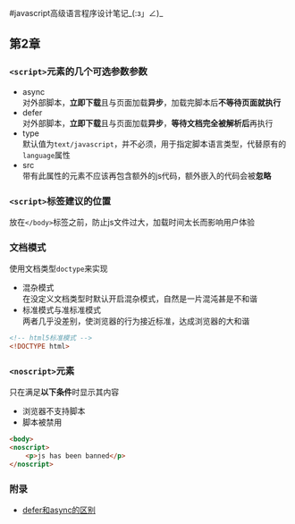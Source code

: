 #javascript高级语言程序设计笔记_(:з」∠)_
  
## 第2章
### `<script>`元素的几个可选参数参数
* async  
对外部脚本，**立即下载**且与页面加载**异步**，加载完脚本后**不等待页面就执行**
* defer  
对外部脚本，**立即下载**且与页面加载**异步**，**等待文档完全被解析后**再执行
* type  
默认值为`text/javascript`，并不必须，用于指定脚本语言类型，代替原有的`language`属性
* src  
带有此属性的元素不应该再包含额外的js代码，额外嵌入的代码会被**忽略**

### `<script>`标签建议的位置
放在`</body>`标签之前，防止js文件过大，加载时间太长而影响用户体验

### 文档模式
使用文档类型`doctype`来实现
* 混杂模式  
在没定义文档类型时默认开启混杂模式，自然是一片混沌甚是不和谐
* 标准模式与准标准模式  
两者几乎没差别，使浏览器的行为接近标准，达成浏览器的大和谐
```html
<!-- html5标准模式 -->
<!DOCTYPE html>
```

### `<noscript>`元素
只在满足**以下条件**时显示其内容
* 浏览器不支持脚本
* 脚本被禁用
```html
<body>
<noscript>
	<p>js has been banned</p>
</noscript>
```

### 附录
* [defer和async的区别](http://segmentfault.com/q/1010000000640869)
